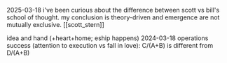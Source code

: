 2025-03-18
i've been curious about the difference between scott vs bill's school of thought. my conclusion is theory-driven and emergence are not mutually exclusive.
[[scott_stern]] 

idea and hand (+heart+home; eship happens)
2024-03-18
operations success (attention to execution vs fall in love): C/(A+B) is different from D/(A+B)